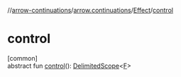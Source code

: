 //[arrow-continuations](../../../index.md)/[arrow.continuations](../index.md)/[Effect](index.md)/[control](control.md)

# control

[common]\
abstract fun [control](control.md)(): [DelimitedScope](../../arrow.continuations.generic/-delimited-scope/index.md)&lt;[F](index.md)&gt;
